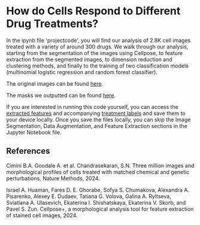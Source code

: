 # How do Cells Respond to Different Drug Treatments?

In the ipynb file 'projectcode', you will find our analysis of 2.8K cell images treated with a variety of around 300 drugs. We walk through our analysis, starting from the segmentation of the images using Cellpose, to feature extraction from the segmented images, to dimension reduction and clustering methods, and finally to the training of two classification models (multinomial logistic regression and random forest classifier).

The original images can be found [here](https://drive.google.com/drive/folders/11ZoNN19_mOWqsxEUjTFNVEuqMJhrPRYe?usp=share_link).

The masks we outputted can be found [here](https://drive.google.com/drive/folders/1-B7AsFDT5foG9tlrjKLMO_4n4uLiLCn7?usp=sharing).

If you are interested in running this code yourself, you can access the [extracted features](https://drive.google.com/file/d/1NAWyeY4_VN49INudfCrh3iWvUtPNB163/view?usp=share_link) and accompanying [treatment labels](https://drive.google.com/file/d/1Vnw7hz7L9Cit8-9T0LcpNUToYx_6ILwg/view?usp=share_link) and save them to your device locally. Once you save the files locally, you can skip the Image Segmentation, Data Augmentation, and Feature Extraction sections in the Jupyter Notebook file.

## References

Cimini B.A. Goodale A. et al. Chandrasekaran, S.N. Three million images and morphological profiles of cells treated with matched chemical and genetic perturbations. Nature Methods, 2024.

Israel A. Huaman, Fares D. E. Ghorabe, Sofya S. Chumakova, Alexandra A. Pisarenko, Alexey E. Dudaev, Tatiana G. Volova, Galina A. Ryltseva, Sviatlana A. Ulasevich, Ekaterina I. Shishatskaya, Ekaterina V. Skorb, and Pavel S. Zun. Cellpose+, a morphological analysis tool for feature extraction of stained cell images, 2024.
